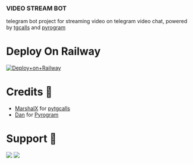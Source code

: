 ### VIDEO STREAM BOT

telegram bot project for streaming video on telegram video chat, powered by [tgcalls](https://github.com/MarshalX/tgcalls) and [pyrogram](https://github.com/pyrogram/pyrogram)

# Deploy On Railway
[![Deploy+on+Railway](https://railway.app/button.svg)](https://railway.app/new/template?template=https://github.com/levina-lab/video-stream&envs=API_ID,API_HASH,BOT_TOKEN,SESSION_NAME)


# Credits 💖

- [MarshalX](https://github.com/MarshalX) for [pytgcalls](https://github.com/MarshalX)
- [Dan](https://github.com/delivrance) for [Pyrogram](https://github.com/pyrogram)

# Support 🎑

<a href="https://t.me/VeezSupportGroup"><img src="https://img.shields.io/badge/Join-Telegram%20Group-red.svg?logo=Telegram"></a>
<a href="https://t.me/levinachannel"><img src="https://img.shields.io/badge/Join-Telegram%20Channel-blue.svg?logo=telegram"></a>
